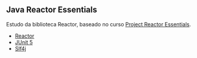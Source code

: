 ## Java Reactor Essentials

Estudo da biblioteca Reactor, baseado no curso [Project Reactor Essentials](https://www.youtube.com/watch?v=j3Ik6iscbu8&list=PL62G310vn6nG3sBMCIEoZBK3r3E_4aKW5&index=1&ab_channel=DevDojo).

* [Reactor](https://projectreactor.io/docs/core/release/reference/)
* [JUnit 5](https://junit.org/junit5/)
* [Slf4j](http://www.slf4j.org/)